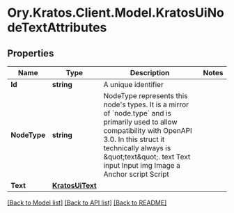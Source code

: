 # Ory.Kratos.Client.Model.KratosUiNodeTextAttributes

## Properties

Name | Type | Description | Notes
------------ | ------------- | ------------- | -------------
**Id** | **string** | A unique identifier | 
**NodeType** | **string** | NodeType represents this node&#39;s types. It is a mirror of &#x60;node.type&#x60; and is primarily used to allow compatibility with OpenAPI 3.0.  In this struct it technically always is \&quot;text\&quot;. text Text input Input img Image a Anchor script Script | 
**Text** | [**KratosUiText**](KratosUiText.md) |  | 

[[Back to Model list]](../README.md#documentation-for-models) [[Back to API list]](../README.md#documentation-for-api-endpoints) [[Back to README]](../README.md)


